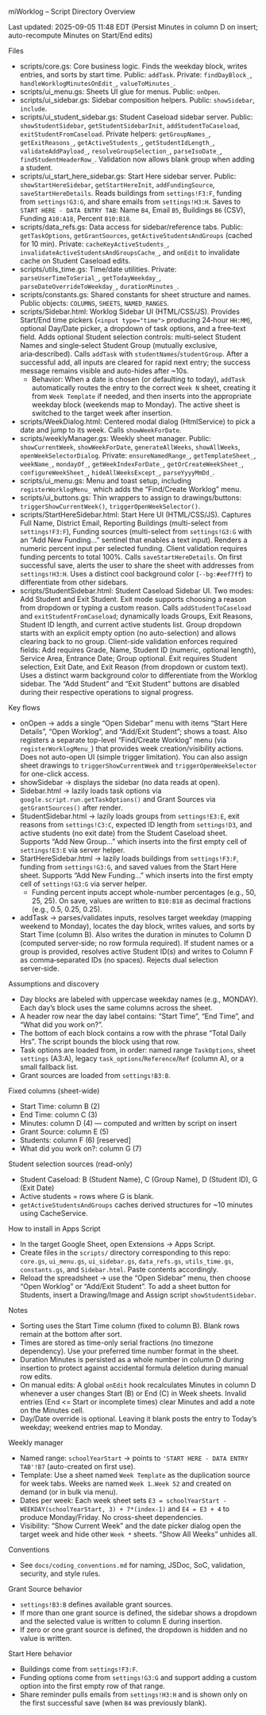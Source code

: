 miWorklog – Script Directory Overview

Last updated: 2025-09-05 11:48 EDT (Persist Minutes in column D on insert; auto-recompute Minutes on Start/End edits)

Files
- scripts/core.gs: Core business logic. Finds the weekday block, writes entries, and sorts by start time. Public: `addTask`. Private: `findDayBlock_`, `handleWorklogMinutesOnEdit_`, `valueToMinutes_`.
- scripts/ui_menu.gs: Sheets UI glue for menus. Public: `onOpen`.
- scripts/ui_sidebar.gs: Sidebar composition helpers. Public: `showSidebar`, `include`.
- scripts/ui_student_sidebar.gs: Student Caseload sidebar server. Public: `showStudentSidebar`, `getStudentSidebarInit`, `addStudentToCaseload`, `exitStudentFromCaseload`. Private helpers: `getGroupNames_`, `getExitReasons_`, `getActiveStudents_`, `getStudentIdLength_`, `validateAddPayload_`, `resolveGroupSelection_`, `parseIsoDate_`, `findStudentHeaderRow_`. Validation now allows blank group when adding a student.
- scripts/ui_start_here_sidebar.gs: Start Here sidebar server. Public: `showStartHereSidebar`, `getStartHereInit`, `addFundingSource`, `saveStartHereDetails`. Reads buildings from `settings!F3:F`, funding from `settings!G3:G`, and share emails from `settings!H3:H`. Saves to `START HERE - DATA ENTRY TAB`: Name `B4`, Email `B5`, Buildings `B6` (CSV), Funding `A10:A18`, Percent `B10:B18`.
- scripts/data_refs.gs: Data access for sidebar/reference tabs. Public: `getTaskOptions`, `getGrantSources`, `getActiveStudentsAndGroups` (cached for 10 min). Private: `cacheKeyActiveStudents_`, `invalidateActiveStudentsAndGroupsCache_`, and `onEdit` to invalidate cache on Student Caseload edits.
- scripts/utils_time.gs: Time/date utilities. Private: `parseUserTimeToSerial_`, `getTodayWeekday_`, `parseDateOverrideToWeekday_`, `durationMinutes_`.
- scripts/constants.gs: Shared constants for sheet structure and names. Public objects: `COLUMNS`, `SHEETS`, `NAMED_RANGES`.
- scripts/Sidebar.html: Worklog Sidebar UI (HTML/CSS/JS). Provides Start/End time pickers (`<input type="time">` producing 24‑hour `HH:MM`), optional Day/Date picker, a dropdown of task options, and a free‑text field. Adds optional Student selection controls: multi‑select Student Names and single‑select Student Group (mutually exclusive, aria‑described). Calls `addTask` with `studentNames`/`studentGroup`. After a successful add, all inputs are cleared for rapid next entry; the success message remains visible and auto-hides after ~10s.
  - Behavior: When a date is chosen (or defaulting to today), `addTask` automatically routes the entry to the correct `Week N` sheet, creating it from `Week Template` if needed, and then inserts into the appropriate weekday block (weekends map to Monday). The active sheet is switched to the target week after insertion.
- scripts/WeekDialog.html: Centered modal dialog (HtmlService) to pick a date and jump to its week. Calls `showWeekForDate`.
- scripts/weeklyManager.gs: Weekly sheet manager. Public: `showCurrentWeek`, `showWeekForDate`, `generateAllWeeks`, `showAllWeeks`, `openWeekSelectorDialog`. Private: `ensureNamedRange_`, `getTemplateSheet_`, `weekName_`, `mondayOf_`, `getWeekIndexForDate_`, `getOrCreateWeekSheet_`, `configureWeekSheet_`, `hideAllWeeksExcept_`, `parseYyyyMmDd_`.
- scripts/ui_menu.gs: Menu and toast setup, including `registerWorklogMenu_` which adds the “Find/Create Worklog” menu.
- scripts/ui_buttons.gs: Thin wrappers to assign to drawings/buttons: `triggerShowCurrentWeek()`, `triggerOpenWeekSelector()`.
- scripts/StartHereSidebar.html: Start Here UI (HTML/CSS/JS). Captures Full Name, District Email, Reporting Buildings (multi-select from `settings!F3:F`), Funding sources (multi-select from `settings!G3:G` with an “Add New Funding…” sentinel that enables a text input). Renders a numeric percent input per selected funding. Client validation requires funding percents to total 100%. Calls `saveStartHereDetails`. On first successful save, alerts the user to share the sheet with addresses from `settings!H3:H`. Uses a distinct cool background color (`--bg:#eef7ff`) to differentiate from other sidebars.
- scripts/StudentSidebar.html: Student Caseload Sidebar UI. Two modes: Add Student and Exit Student. Exit mode supports choosing a reason from dropdown or typing a custom reason. Calls `addStudentToCaseload` and `exitStudentFromCaseload`; dynamically loads Groups, Exit Reasons, Student ID length, and current active students list. Group dropdown starts with an explicit empty option (no auto-selection) and allows clearing back to no group. Client-side validation enforces required fields: Add requires Grade, Name, Student ID (numeric, optional length), Service Area, Entrance Date; Group optional. Exit requires Student selection, Exit Date, and Exit Reason (from dropdown or custom text). Uses a distinct warm background color to differentiate from the Worklog sidebar. The “Add Student” and “Exit Student” buttons are disabled during their respective operations to signal progress.

Key flows
- onOpen → adds a single “Open Sidebar” menu with items “Start Here Details”, “Open Worklog”, and “Add/Exit Student”; shows a toast. Also registers a separate top-level “Find/Create Worklog” menu (via `registerWorklogMenu_`) that provides week creation/visibility actions. Does not auto-open UI (simple trigger limitation). You can also assign sheet drawings to `triggerShowCurrentWeek` and `triggerOpenWeekSelector` for one-click access.
- showSidebar → displays the sidebar (no data reads at open).
- Sidebar.html → lazily loads task options via `google.script.run.getTaskOptions()` and Grant Sources via `getGrantSources()` after render.
- StudentSidebar.html → lazily loads groups from `settings!E3:E`, exit reasons from `settings!C3:C`, expected ID length from `settings!D3`, and active students (no exit date) from the Student Caseload sheet. Supports “Add New Group…” which inserts into the first empty cell of `settings!E3:E` via server helper.
- StartHereSidebar.html → lazily loads buildings from `settings!F3:F`, funding from `settings!G3:G`, and saved values from the Start Here sheet. Supports “Add New Funding…” which inserts into the first empty cell of `settings!G3:G` via server helper.
  - Funding percent inputs accept whole-number percentages (e.g., 50, 25, 25). On save, values are written to `B10:B18` as decimal fractions (e.g., 0.5, 0.25, 0.25).
- addTask → parses/validates inputs, resolves target weekday (mapping weekend to Monday), locates the day block, writes values, and sorts by Start Time (column B). Also writes the duration in minutes to Column D (computed server‑side; no row formula required). If student names or a group is provided, resolves active Student ID(s) and writes to Column F as comma‑separated IDs (no spaces). Rejects dual selection server‑side.

Assumptions and discovery
- Day blocks are labeled with uppercase weekday names (e.g., MONDAY). Each day’s block uses the same columns across the sheet.
- A header row near the day label contains: “Start Time”, “End Time”, and “What did you work on?”.
- The bottom of each block contains a row with the phrase “Total Daily Hrs”. The script bounds the block using that row.
- Task options are loaded from, in order: named range `TaskOptions`, sheet `settings` (A3:A), legacy `task_options`/`Reference`/`Ref` (column A), or a small fallback list.
- Grant sources are loaded from `settings!B3:B`.

Fixed columns (sheet-wide)
- Start Time: column B (2)
- End Time: column C (3)
- Minutes: column D (4) — computed and written by script on insert
- Grant Source: column E (5)
- Students: column F (6) [reserved]
- What did you work on?: column G (7)

Student selection sources (read-only)
- Student Caseload: B (Student Name), C (Group Name), D (Student ID), G (Exit Date)
- Active students = rows where G is blank.
- `getActiveStudentsAndGroups` caches derived structures for ~10 minutes using CacheService.

How to install in Apps Script
- In the target Google Sheet, open Extensions → Apps Script.
- Create files in the `scripts/` directory corresponding to this repo: `core.gs`, `ui_menu.gs`, `ui_sidebar.gs`, `data_refs.gs`, `utils_time.gs`, `constants.gs`, and `Sidebar.html`. Paste contents accordingly.
- Reload the spreadsheet → use the “Open Sidebar” menu, then choose “Open Worklog” or “Add/Exit Student”. To add a sheet button for Students, insert a Drawing/Image and Assign script `showStudentSidebar`.

Notes
- Sorting uses the Start Time column (fixed to column B). Blank rows remain at the bottom after sort.
- Times are stored as time-only serial fractions (no timezone dependency). Use your preferred time number format in the sheet.
- Duration Minutes is persisted as a whole number in column D during insertion to protect against accidental formula deletion during manual row edits.
- On manual edits: A global `onEdit` hook recalculates Minutes in column D whenever a user changes Start (B) or End (C) in Week sheets. Invalid entries (End <= Start or incomplete times) clear Minutes and add a note on the Minutes cell.
- Day/Date override is optional. Leaving it blank posts the entry to Today’s weekday; weekend entries map to Monday.

Weekly manager
- Named range: `schoolYearStart` → points to `'START HERE - DATA ENTRY TAB'!B7` (auto-created on first use).
- Template: Use a sheet named `Week Template` as the duplication source for week tabs. Weeks are named `Week 1`..`Week 52` and created on demand (or in bulk via menu).
- Dates per week: Each week sheet sets `E3 = schoolYearStart - WEEKDAY(schoolYearStart, 3) + 7*(index-1)` and `E4 = E3 + 4` to produce Monday/Friday. No cross-sheet dependencies.
- Visibility: “Show Current Week” and the date picker dialog open the target week and hide other `Week *` sheets. “Show All Weeks” unhides all.

Conventions
- See `docs/coding_conventions.md` for naming, JSDoc, SoC, validation, security, and style rules.

Grant Source behavior
- `settings!B3:B` defines available grant sources.
- If more than one grant source is defined, the sidebar shows a dropdown and the selected value is written to column E during insertion.
- If zero or one grant source is defined, the dropdown is hidden and no value is written.

Start Here behavior
- Buildings come from `settings!F3:F`.
- Funding options come from `settings!G3:G` and support adding a custom option into the first empty row of that range.
- Share reminder pulls emails from `settings!H3:H` and is shown only on the first successful save (when `B4` was previously blank).
